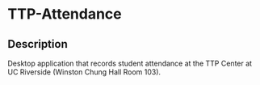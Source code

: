 # TTP-Attendance

## Description
Desktop application that records student attendance at the TTP Center at UC Riverside (Winston Chung Hall Room 103).

